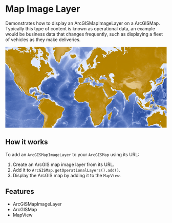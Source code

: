 <h1>Map Image Layer</h1>

<p>Demonstrates how to display an ArcGISMapImageLayer on a ArcGISMap. Typically this type of content is known as operational data, an example would be business data that changes frequently, such as displaying a fleet of vehicles as they make deliveries.</p>

<p><img src="MapImageLayer.png"/></p>

<h2>How it works</h2>

<p>To add an <code>ArcGISMapImageLayer</code> to your <code>ArcGISMap</code> using its URL:</p>

<ol>
    <li>Create an ArcGIS map image layer from its URL.</li>
    <li>Add it to <code>ArcGISMap.getOperationalLayers().add()</code>.</li>
    <li>Display the ArcGIS map by adding it to the <code>MapView</code>.</li>
</ol>

<h2>Features</h2>

<ul>
    <li>ArcGISMapImageLayer</li>
    <li>ArcGISMap</li>
    <li>MapView</li>
</ul>

